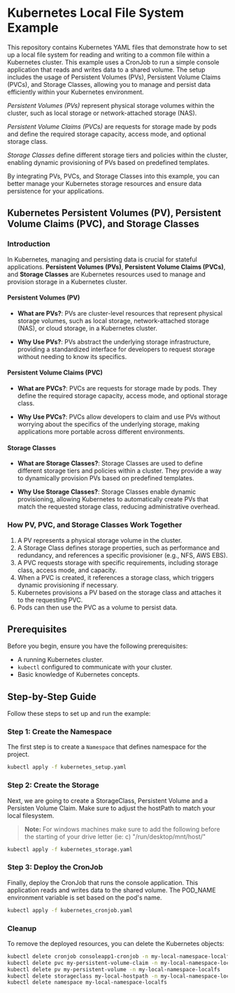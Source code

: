 # Kubernetes Local File System Example

This repository contains Kubernetes YAML files that demonstrate how to set up a local file system for reading and writing to a common file within a Kubernetes cluster. This example uses a CronJob to run a simple console application that reads and writes data to a shared volume. The setup includes the usage of Persistent Volumes (PVs), Persistent Volume Claims (PVCs), and Storage Classes, allowing you to manage and persist data efficiently within your Kubernetes environment.

*Persistent Volumes (PVs)* represent physical storage volumes within the cluster, such as local storage or network-attached storage (NAS).

*Persistent Volume Claims (PVCs)* are requests for storage made by pods and define the required storage capacity, access mode, and optional storage class.

*Storage Classes* define different storage tiers and policies within the cluster, enabling dynamic provisioning of PVs based on predefined templates.

By integrating PVs, PVCs, and Storage Classes into this example, you can better manage your Kubernetes storage resources and ensure data persistence for your applications.


## Kubernetes Persistent Volumes (PV), Persistent Volume Claims (PVC), and Storage Classes

### Introduction

In Kubernetes, managing and persisting data is crucial for stateful applications. **Persistent Volumes (PVs)**, **Persistent Volume Claims (PVCs)**, and **Storage Classes** are Kubernetes resources used to manage and provision storage in a Kubernetes cluster.

#### Persistent Volumes (PV)

- **What are PVs?**: PVs are cluster-level resources that represent physical storage volumes, such as local storage, network-attached storage (NAS), or cloud storage, in a Kubernetes cluster.

- **Why Use PVs?**: PVs abstract the underlying storage infrastructure, providing a standardized interface for developers to request storage without needing to know its specifics.

#### Persistent Volume Claims (PVC)

- **What are PVCs?**: PVCs are requests for storage made by pods. They define the required storage capacity, access mode, and optional storage class.

- **Why Use PVCs?**: PVCs allow developers to claim and use PVs without worrying about the specifics of the underlying storage, making applications more portable across different environments.

#### Storage Classes

- **What are Storage Classes?**: Storage Classes are used to define different storage tiers and policies within a cluster. They provide a way to dynamically provision PVs based on predefined templates.

- **Why Use Storage Classes?**: Storage Classes enable dynamic provisioning, allowing Kubernetes to automatically create PVs that match the requested storage class, reducing administrative overhead.

### How PV, PVC, and Storage Classes Work Together

1. A PV represents a physical storage volume in the cluster.
2. A Storage Class defines storage properties, such as performance and redundancy, and references a specific provisioner (e.g., NFS, AWS EBS).
3. A PVC requests storage with specific requirements, including storage class, access mode, and capacity.
4. When a PVC is created, it references a storage class, which triggers dynamic provisioning if necessary.
5. Kubernetes provisions a PV based on the storage class and attaches it to the requesting PVC.
6. Pods can then use the PVC as a volume to persist data.


## Prerequisites

Before you begin, ensure you have the following prerequisites:

- A running Kubernetes cluster.
- `kubectl` configured to communicate with your cluster.
- Basic knowledge of Kubernetes concepts.

## Step-by-Step Guide

Follow these steps to set up and run the example:

### Step 1: Create the Namespace

The first step is to create a `Namespace` that defines namespace for the project.

```bash
kubectl apply -f kubernetes_setup.yaml
```

### Step 2: Create the Storage

Next, we are going to create a StorageClass, Persistent Volume and a Persisten Volume Claim. Make sure to adjust the hostPath to match your local filesystem.

> **Note:** For windows machines make sure to add the following before the starting of your drive letter (ie: c) "/run/desktop/mnt/host/"

```bash
kubectl apply -f kubernetes_storage.yaml
```

### Step 3: Deploy the CronJob
Finally, deploy the CronJob that runs the console application. This application reads and writes data to the shared volume. The POD_NAME environment variable is set based on the pod's name.

```bash
kubectl apply -f kubernetes_cronjob.yaml
```

### Cleanup

To remove the deployed resources, you can delete the Kubernetes objects:
```bash
kubectl delete cronjob consoleapp1-cronjob -n my-local-namespace-localfs
kubectl delete pvc my-persistent-volume-claim -n my-local-namespace-localfs
kubectl delete pv my-persistent-volume -n my-local-namespace-localfs
kubectl delete storageclass my-local-hostpath -n my-local-namespace-localfs
kubectl delete namespace my-local-namespace-localfs

```